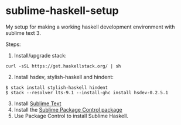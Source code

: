 # sublime-haskell-setup
My setup for making a working haskell development environment with sublime text 3.

Steps:
1. Install/upgrade stack:
```
curl -sSL https://get.haskellstack.org/ | sh
```
2. Install hsdev, stylish-haskell and hindent:
```
$ stack install stylish-haskell hindent
$ stack --resolver lts-9.1 --install-ghc install hsdev-0.2.5.1 
```
3. Install [Sublime Text](https://www.sublimetext.com/3)
4. Install the [Sublime Package Control package](http://wbond.net/sublime_packages/package_control/installation)
5. Use Package Control to install Sublime Haskell.
